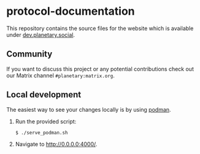 # protocol-documentation

This repository contains the source files for the website which is available under [dev.planetary.social](https://dev.planetary.social).

## Community

If you want to discuss this project or any potential contributions check out our Matrix channel `#planetary:matrix.org`.

## Local development

The easiest way to see your changes locally is by using [podman](https://podman.io/).

1. Run the provided script:

       $ ./serve_podman.sh

2. Navigate to http://0.0.0.0:4000/.
